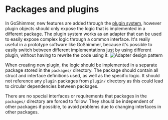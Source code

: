 # Packages and plugins
In GoShimmer, new features are added through the [plugin system](plugin.md), however plugin objects should only expose the logic that is implemented in a different package.
The plugin system works as an adapter that can be used to easily expose complex logic through a common interface. 
It's really useful in a prototype software like GoShimmer, because it's possible to easily switch between different implementations just by using different plugin, without having to
rewrite the code using it. 
![Adapter design pattern](https://upload.wikimedia.org/wikipedia/commons/4/4e/Adapter_pattern.png "Adapter design pattern")

When creating new plugin, the logic should be implemented in a separate package stored in the `packages/` directory. 
The package should contain all struct and interface definitions used, as well as the specific logic. 
It should not reference any `plugin` packages from `plugin/` directory as this could lead to circular dependencies between packages.

There are no special interfaces or requirements that packages in the `packages/` directory are forced to follow. They should be independent of other packages if possible, 
to avoid problems due to changing interfaces in other packages.